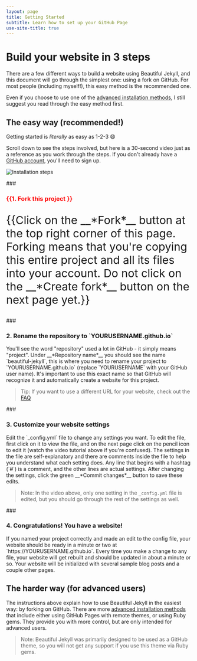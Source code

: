 ```yaml
---
layout: page
title: Getting Started
subtitle: Learn how to set up your GitHub Page
use-site-title: true
---
```

# Build your website in 3 steps

There are a few different ways to build a website using Beautiful Jekyll, and this document will go through the simplest one: using a fork on GitHub. For most people (including myself!), this easy method is the recommended one.

Even if you choose to use one of the [advanced installation methods](https://beautifuljekyll.com/getstarted/#install-steps-hard), I still suggest you read through the easy method first.

## The easy way (recommended!)

Getting started is *literally* as easy as 1-2-3 :smile:

Scroll down to see the steps involved, but here is a 30-second video just as a reference as you work through the steps. If you don't already have a [GitHub account](https://github.com), you'll need to sign up.

![Installation steps](https://beautifuljekyll.com/assets/img/install-steps.gif)
<div class="gs-section-01" markdown="1">
### <h3> {{1. Fork this project }}</h3>
<p>
{{Click on the __*Fork*__ button at the top right corner of this page. Forking means that you're copying this entire project and all its files into your account. Do not click on the __*Create fork*__ button on the next page yet.}}
</p>
</div>
<div class="gs-section-02" markdown="1">
### <h3> 2. Rename the repository to `YOURUSERNAME.github.io` </h3>
<p>
You'll see the word "repository" used a lot in GitHub - it simply means "project". Under __*Repository name*__ you should see the name `beautiful-jekyll`, this is where you need to rename your project to `YOURUSERNAME.github.io` (replace `YOURUSERNAME` with your GitHub user name). It's important to use this exact name so that GitHub will recognize it and automatically create a website for this project.   

> Tip: If you want to use a different URL for your website, check out the [FAQ](https://beautifuljekyll.com/faq/#custom-domain)
</p>
</div>
<div class="gs-section-03" markdown="1">
### <h3> 3. Customize your website settings </h3> 
<p>
Edit the `_config.yml` file to change any settings you want. To edit the file, first click on it to view the file, and on the next page click on the pencil icon to edit it (watch the video tutorial above if you're confused).  The settings in the file are self-explanatory and there are comments inside the file to help you understand what each setting does. Any line that begins with a hashtag (`#`) is a comment, and the other lines are actual settings. After changing the settings, click the green __*Commit changes*__ button to save these edits.

> Note: In the video above, only one setting in the `_config.yml` file is edited, but you should go through the rest of the settings as well.
</p>
</div>
<div class="gs-section-04" markdown="1">
### <h3> 4. Congratulations! You have a website! </h3>
<p>
If you named your project correctly and made an edit to the config file, your website should be ready in a minute or two at `https://YOURUSERNAME.github.io`. Every time you make a change to any file, your website will get rebuilt and should be updated in about a minute or so. Your website will be initialized with several sample blog posts and a couple other pages.

## The harder way (for advanced users)

The instructions above explain how to use Beautiful Jekyll in the easiest way: by forking on GitHub. There are more [advanced installation methods](https://beautifuljekyll.com/getstarted/#install-steps-hard) that include either using GitHub Pages with remote themes, or using Ruby gems. They provide you with more control, but are only intended for advanced users.

> Note: Beautiful Jekyll was primarily designed to be used as a GitHub theme, so you will not get any support if you use this theme via Ruby gems.
</p>
</div>

<style>
.gs-section-01 h3 { 
     color: red }

.gs-section-01 p {
     font-size: 30px;

.gs-section-02 h3 { 
     color: blue }

.gs-section-02 p {
     font-size: 30px;

.gs-section-03 h3 { 
     color: yellow }

.gs-section-03 p {
     font-size: 30px;

.gs-section-04 h3 { 
     color: green }

.gs-section-04 p {
     font-size: 30px;

</style>
